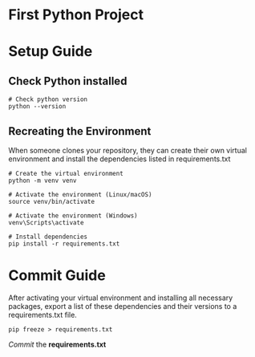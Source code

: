 # First Python Project

# Setup Guide

## Check Python installed

    # Check python version
    python --version

## Recreating the Environment

When someone clones your repository, they can create their own virtual environment and install the dependencies listed in requirements.txt

    # Create the virtual environment
    python -m venv venv

    # Activate the environment (Linux/macOS)
    source venv/bin/activate

    # Activate the environment (Windows)
    venv\Scripts\activate

    # Install dependencies
    pip install -r requirements.txt

# Commit Guide

After activating your virtual environment and installing all necessary packages, export a list of these dependencies and their versions to a requirements.txt file.

    pip freeze > requirements.txt

_Commit_ the **requirements.txt**
